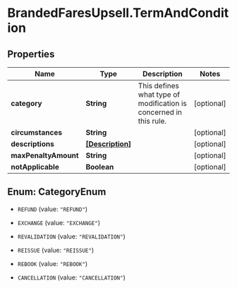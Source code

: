 # BrandedFaresUpsell.TermAndCondition

## Properties

Name | Type | Description | Notes
------------ | ------------- | ------------- | -------------
**category** | **String** | This defines what type of modification is concerned in this rule. | [optional] 
**circumstances** | **String** |  | [optional] 
**descriptions** | [**[Description]**](Description.md) |  | [optional] 
**maxPenaltyAmount** | **String** |  | [optional] 
**notApplicable** | **Boolean** |  | [optional] 



## Enum: CategoryEnum


* `REFUND` (value: `"REFUND"`)

* `EXCHANGE` (value: `"EXCHANGE"`)

* `REVALIDATION` (value: `"REVALIDATION"`)

* `REISSUE` (value: `"REISSUE"`)

* `REBOOK` (value: `"REBOOK"`)

* `CANCELLATION` (value: `"CANCELLATION"`)





